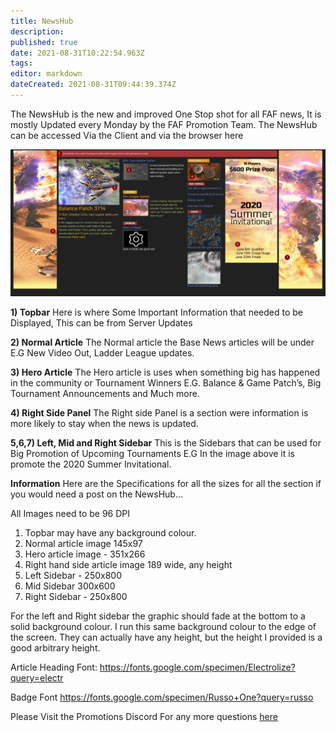 ```yaml
---
title: NewsHub
description: 
published: true
date: 2021-08-31T10:22:54.963Z
tags: 
editor: markdown
dateCreated: 2021-08-31T09:44:39.374Z
---
```


The NewsHub is the new and improved One Stop shot for all FAF news, It
is mostly Updated every Monday by the FAF Promotion Team. The NewsHub
can be accessed Via the Client and via the browser here

![newshub.png](/newshub.png)

**1) Topbar** Here is where Some Important Information that needed to be
Displayed, This can be from Server Updates

**2) Normal Article** The Normal article the Base News articles will be
under E.G New Video Out, Ladder League updates.

**3) Hero Article** The Hero article is uses when something big has
happened in the community or Tournament Winners E.G. Balance & Game
Patch’s, Big Tournament Announcements and Much more.

**4) Right Side Panel** The Right side Panel is a section were
information is more likely to stay when the news is updated.

**5,6,7) Left, Mid and Right Sidebar** This is the Sidebars that can be
used for Big Promotion of Upcoming Tournaments E.G In the image above it
is promote the 2020 Summer Invitational.

**Information** Here are the Specifications for all the sizes for all
the section if you would need a post on the NewsHub...

All Images need to be 96 DPI

1) Topbar may have any background colour.
2) Normal article image 145x97
3) Hero article image - 351x266
4) Right hand side article image 189 wide, any height
5) Left Sidebar - 250x800
6) Mid Sidebar 300x600
7) Right Sidebar - 250x800

For the left and Right sidebar the graphic should fade at the bottom to
a solid background colour. I run this same background colour to the edge
of the screen. They can actually have any height, but the height I
provided is a good arbitrary height.

Article Heading Font:
<https://fonts.google.com/specimen/Electrolize?query=electr>

Badge Font <https://fonts.google.com/specimen/Russo+One?query=russo>

Please Visit the Promotions Discord For any more questions
[here](https://discord.gg/CYztfPz)